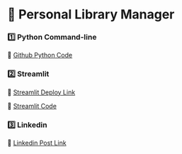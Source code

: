 # 🚀 Personal Library Manager

### 1️⃣ Python Command-line

📌 [Github Python Code](https://github.com/Zubair72AR/python-projects/tree/main/CLASS_PROJECTS/03_personal_library_manager/by_python)

### 2️⃣ Streamlit

📌 [Streamlit Deploy Link](https://03-personal-library-manager.streamlit.app/?embed_options=dark_theme)

📌 [Streamlit Code](https://github.com/Zubair72AR/python-projects/tree/main/CLASS_PROJECTS/03_personal_library_manager/by_streamlit)

### 3️⃣ Linkedin

📌 [Linkedin Post Link](https://www.linkedin.com/posts/zubair-ahmed-06aa13194_projectabr03abrpersonalabrlibraryabrmanager-activity-7307338951382523904-17zQ?utm_source=share&utm_medium=member_desktop&rcm=ACoAAC22XZIBQ0a5Md61VVi5F2CIGwUHTVIsTa0)
